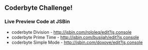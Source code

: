 ## Coderbyte Challenge!
### Live Preview Code at JSBin

- coderbyte Division - http://jsbin.com/rololeq/edit?js,console
- coderbyte Prime Time - http://jsbin.com/busijah/edit?js,console
- coderbyte Simple Mode - http://jsbin.com/doxove/edit?js,console
